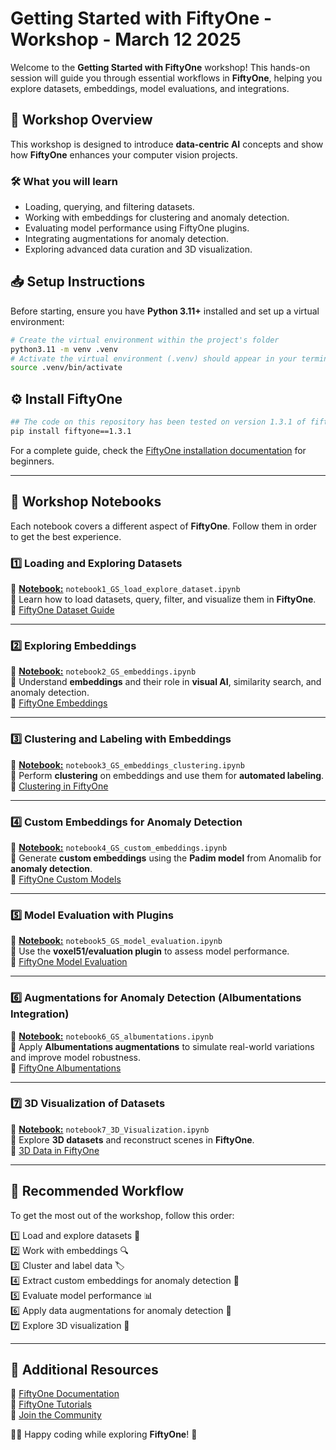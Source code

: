 # Getting Started with FiftyOne - Workshop - March 12 2025

Welcome to the **Getting Started with FiftyOne** workshop! This hands-on session will guide you through essential workflows in **FiftyOne**, helping you explore datasets, embeddings, model evaluations, and integrations.

## 🚀 Workshop Overview
This workshop is designed to introduce **data-centric AI** concepts and show how **FiftyOne** enhances your computer vision projects.

### **🛠 What you will learn**
- Loading, querying, and filtering datasets.
- Working with embeddings for clustering and anomaly detection.
- Evaluating model performance using FiftyOne plugins.
- Integrating augmentations for anomaly detection.
- Exploring advanced data curation and 3D visualization.

## 📥 Setup Instructions
Before starting, ensure you have **Python 3.11+** installed and set up a virtual environment:

```bash
# Create the virtual environment within the project's folder
python3.11 -m venv .venv
# Activate the virtual environment (.venv) should appear in your terminal window afterwards
source .venv/bin/activate
```
## ⚙️ Install FiftyOne 
```bash
## The code on this repository has been tested on version 1.3.1 of fiftyone
pip install fiftyone==1.3.1
```
For a complete guide, check the [FiftyOne installation documentation](https://github.com/voxel51/fiftyone-examples?tab=readme-ov-file#-prerequisites-for-beginners-) for beginners.

---

## 📂 Workshop Notebooks

Each notebook covers a different aspect of **FiftyOne**. Follow them in order to get the best experience.

### **1️⃣ Loading and Exploring Datasets**  
📌 [**Notebook:**](https://github.com/paularamo/awesome-fiftyone/blob/main/getting-started-90min-workshop/notebook1_GS_load_explore_dataset.ipynb) `notebook1_GS_load_explore_dataset.ipynb`  
🔹 Learn how to load datasets, query, filter, and visualize them in **FiftyOne**.  
🔗 [FiftyOne Dataset Guide](https://voxel51.com/docs/fiftyone/user_guide/dataset_creation/index.html)

---

### **2️⃣ Exploring Embeddings**  
📌 [**Notebook:**](https://github.com/paularamo/awesome-fiftyone/blob/main/getting-started-90min-workshop/notebook2_GS_embeddings.ipynb) `notebook2_GS_embeddings.ipynb`  
🔹 Understand **embeddings** and their role in **visual AI**, similarity search, and anomaly detection.  
🔗 [FiftyOne Embeddings](https://docs.voxel51.com/brain.html#visualizing-embeddings)

---

### **3️⃣ Clustering and Labeling with Embeddings**  
📌 [**Notebook:**](https://github.com/paularamo/awesome-fiftyone/blob/main/getting-started-90min-workshop/notebook3_GS_embeddings_clustering.ipynb) `notebook3_GS_embeddings_clustering.ipynb`  
🔹 Perform **clustering** on embeddings and use them for **automated labeling**.  
🔗 [Clustering in FiftyOne](https://docs.voxel51.com/tutorials/clustering.html?highlight=clustering)

---

### **4️⃣ Custom Embeddings for Anomaly Detection**  
📌 [**Notebook:**](https://github.com/paularamo/awesome-fiftyone/blob/main/getting-started-90min-workshop/notebook4_GS_custom_embeddings.ipynb) `notebook4_GS_custom_embeddings.ipynb`  
🔹 Generate **custom embeddings** using the **Padim model** from Anomalib for **anomaly detection**.  
🔗 [FiftyOne Custom Models](https://docs.voxel51.com/model_zoo/index.html)

---

### **5️⃣ Model Evaluation with Plugins**  
📌 [**Notebook:**](https://github.com/paularamo/awesome-fiftyone/blob/main/getting-started-90min-workshop/notebook5_GS_model_evaluation.ipynb) `notebook5_GS_model_evaluation.ipynb`  
🔹 Use the **voxel51/evaluation plugin** to assess model performance.  
🔗 [FiftyOne Model Evaluation](https://voxel51.com/docs/fiftyone/user_guide/evaluation.html)

---

### **6️⃣ Augmentations for Anomaly Detection (Albumentations Integration)**  
📌 [**Notebook:**](https://github.com/paularamo/awesome-fiftyone/blob/main/getting-started-90min-workshop/notebook6_GS_albumentations.ipynb) `notebook6_GS_albumentations.ipynb`  
🔹 Apply **Albumentations augmentations** to simulate real-world variations and improve model robustness.  
🔗 [FiftyOne Albumentations](https://voxel51.com/docs/fiftyone/integrations/albumentations.html)

---

### **7️⃣ 3D Visualization of Datasets**  
📌 [**Notebook:**](https://github.com/paularamo/awesome-fiftyone/blob/main/getting-started-90min-workshop/notebook7_3D_Visualization.ipynb) `notebook7_3D_Visualization.ipynb`  
🔹 Explore **3D datasets** and reconstruct scenes in **FiftyOne**.  
🔗 [3D Data in FiftyOne](https://voxel51.com/blog/computer-vision-3d-detections-fiftyone-tips-and-tricks-september-29th-2023/)


---

## 🔄 Recommended Workflow
To get the most out of the workshop, follow this order:

1️⃣ Load and explore datasets 📂  
2️⃣ Work with embeddings 🔍  
3️⃣ Cluster and label data 🏷️  
4️⃣ Extract custom embeddings for anomaly detection 🚀  
5️⃣ Evaluate model performance 📊  
6️⃣ Apply data augmentations for anomaly detection 🎨  
7️⃣ Explore 3D visualization 🔭  


---

## 📖 Additional Resources
🔗 [FiftyOne Documentation](https://voxel51.com/docs/fiftyone/)  
🔗 [FiftyOne Tutorials](https://voxel51.com/docs/fiftyone/tutorials/index.html)  
🔗 [Join the Community](https://discord.com/invite/fiftyone-community)  

👩‍💻 Happy coding while exploring **FiftyOne**! 🚀

